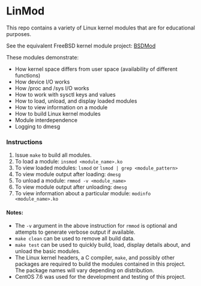 # LinMod
This repo contains a variety of Linux kernel modules that are for educational purposes.

See the equivalent FreeBSD kernel module project: [BSDMod](https://github.com/ldilley/bsdmod)

These modules demonstrate:

* How kernel space differs from user space (availability of different functions)
* How device I/O works
* How /proc and /sys I/O works
* How to work with sysctl keys and values
* How to load, unload, and display loaded modules
* How to view information on a module
* How to build Linux kernel modules
* Module interdependence
* Logging to dmesg

### Instructions
1. Issue `make` to build all modules.
2. To load a module: `insmod <module_name>.ko`
3. To view loaded modules: `lsmod` or `lsmod | grep <module_pattern>`
4. To view module output after loading: `dmesg`
5. To unload a module: `rmmod -v <module_name>`
6. To view module output after unloading: `dmesg`
7. To view information about a particular module: `modinfo <module_name>.ko`

#### Notes:
* The `-v` argument in the above instruction for `rmmod` is optional and attempts to generate verbose output if available.
* `make clean` can be used to remove all build data.
* `make test` can be used to quickly build, load, display details about, and unload the basic modules.
* The Linux kernel headers, a C compiler, `make`, and possibly other packages are required to build the modules contained in this project. The package names will vary depending on distribution.
* CentOS 7.6 was used for the development and testing of this project.
